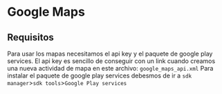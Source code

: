 # Google Maps

## Requisitos 
Para usar los mapas necesitamos el api key y el paquete de google play services. El api key es sencillo de conseguir con un link cuando creamos una nueva actividad de mapa en este archivo: `google_maps_api.xml`
Para instalar el paquete de google play services debesmos de ir a `sdk manager`>`sdk tools`>`Google Play services`

